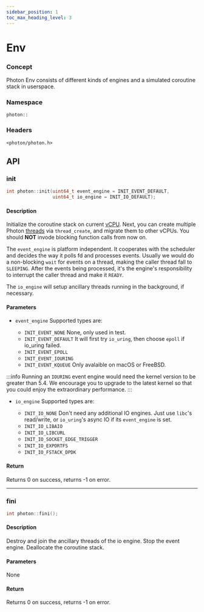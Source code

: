 ```yaml
---
sidebar_position: 1
toc_max_heading_level: 3
---
```


# Env

### Concept

Photon Env consists of different kinds of engines and a simulated coroutine stack in userspace.

### Namespace

`photon::`

### Headers

`<photon/photon.h>`

## API

### init

```cpp
int photon::init(uint64_t event_engine = INIT_EVENT_DEFAULT, 
				 uint64_t io_engine = INIT_IO_DEFAULT);
```

#### Description

Initialize the coroutine stack on current [vCPU](vcpu-and-multicore). Next, you can create multiple Photon [threads](thread) via `thread_create`, and migrate them to other vCPUs. You should **NOT** invode blocking function calls from now on.

The `event_engine` is platform independent. It cooperates with the scheduler and decides the way it polls fd and processes events. Usually we would do a non-blocking `wait` for events on a thread, making the caller thread fall to `SLEEPING`. After the events being processed, it's the engine's responsibility to interrupt the caller thread and make it `READY`.

The `io_engine` will setup ancillary threads running in the background, if necessary.

#### Parameters

- `event_engine` Supported types are:
	
	- `INIT_EVENT_NONE` None, only used in test.
	- `INIT_EVENT_DEFAULT` It will first try `io_uring`, then choose `epoll` if io_uring failed.
	- `INIT_EVENT_EPOLL`
	- `INIT_EVENT_IOURING`
	- `INIT_EVENT_KQUEUE` Only avalaible on macOS or FreeBSD.

:::info
Running an `IOURING` event engine would need the kernel version to be greater than 5.4.
We encourage you to upgrade to the latest kernel so that you could enjoy the extraordinary performance.
:::	

- `io_engine` Supported types are:

	- `INIT_IO_NONE` Don't need any additional IO engines. Just use `libc`'s read/write, or `io_uring`'s async IO if its `event_engine` is set.
	- `INIT_IO_LIBAIO`
	- `INIT_IO_LIBCURL`
	- `INIT_IO_SOCKET_EDGE_TRIGGER`
	- `INIT_IO_EXPORTFS`
	- `INIT_IO_FSTACK_DPDK`

#### Return

Returns 0 on success, returns -1 on error.

----

### fini

```cpp
int photon::fini();
```

#### Description

Destroy and join the ancillary threads of the io engine. Stop the event engine. Deallocate the coroutine stack.

#### Parameters

None

#### Return

Returns 0 on success, returns -1 on error.